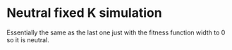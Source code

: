 # Neutral fixed K simulation

Essentially the same as the last one just with the fitness function width to 0 so it is neutral.